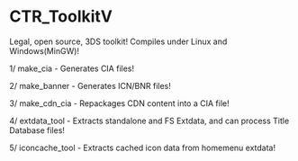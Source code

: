 CTR_ToolkitV
=============

Legal, open source, 3DS toolkit! Compiles under Linux and Windows(MinGW)!

1/ make_cia - Generates CIA files!

2/ make_banner - Generates ICN/BNR files!

3/ make_cdn_cia - Repackages CDN content into a CIA file!

4/ extdata_tool - Extracts standalone and FS Extdata, and can process Title Database files!

5/ iconcache_tool - Extracts cached icon data from homemenu extdata!
